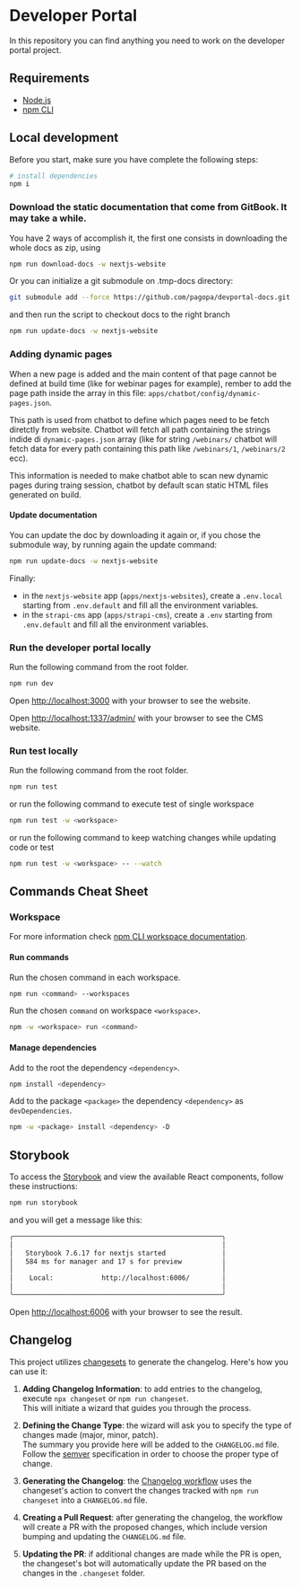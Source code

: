 # Developer Portal

In this repository you can find anything you need to work on the developer portal project.

## Requirements

- [Node.js](https://nodejs.org/docs/latest-v18.x/api/index.html)
- [npm CLI](https://docs.npmjs.com/cli/v9)

## Local development

Before you start, make sure you have complete the following steps:

``` bash
# install dependencies
npm i
```

### Download the static documentation that come from GitBook. It may take a while.

You have 2 ways of accomplish it, the first one consists in downloading the whole docs as zip, using 
```bash
npm run download-docs -w nextjs-website
```

Or you can initialize a git submodule on .tmp-docs directory:  
```bash
git submodule add --force https://github.com/pagopa/devportal-docs.git apps/nextjs-website/.tmp-docs
``` 
and then run the script to checkout docs to the right branch
```bash
npm run update-docs -w nextjs-website
``` 

### Adding dynamic pages

When a new page is added and the main content of that page cannot be defined at build time (like for webinar pages for example), rember to add the page path inside the array in this file: `apps/chatbot/config/dynamic-pages.json`. 

This path is used from chatbot to define which pages need to be fetch diretctly from website. Chatbot will fetch all path containing the strings indide di `dynamic-pages.json` array (like for string `/webinars/` chatbot will fetch data for every path containing this path like `/webinars/1`, `/webinars/2` ecc).

This information is needed to make chatbot able to scan new dynamic pages during traing session, chatbot by default scan static HTML files generated on build. 


#### Update documentation
You can update the doc by downloading it again or, if you chose the submodule way, by running again the update command:
```bash
npm run update-docs -w nextjs-website
```

Finally:
- in the `nextjs-website` app (`apps/nextjs-websites`), create a `.env.local` starting from `.env.default` and fill all the environment variables.
- in the `strapi-cms` app (`apps/strapi-cms`), create a `.env` starting from `.env.default` and fill all the environment variables.

### Run the developer portal locally

Run the following command from the root folder.

``` bash
npm run dev
```

Open [http://localhost:3000](http://localhost:3000) with your browser to see the website.

Open [http://localhost:1337/admin/](http://localhost:1337/admin/) with your browser to see the CMS website.

### Run test locally

Run the following command from the root folder.

``` bash
npm run test
```

or run the following command to execute test of single workspace

``` bash
npm run test -w <workspace>
```

or run the following command to keep watching changes while updating code or test

``` bash
npm run test -w <workspace> -- --watch
```

## Commands Cheat Sheet


### Workspace

For more information check [npm CLI workspace documentation](https://docs.npmjs.com/cli/v9/using-npm/workspaces).

#### Run commands

Run the chosen command in each workspace.

``` bash
npm run <command> --workspaces
```

Run the chosen `command` on workspace `<workspace>`.

``` bash
npm -w <workspace> run <command>
```

#### Manage dependencies
Add to the root the dependency `<dependency>`.

``` bash
npm install <dependency>
```

Add to the package `<package>` the dependency `<dependency>` as `devDependencies`.

``` bash
npm -w <package> install <dependency> -D
```

## Storybook
To access the [Storybook](https://storybook.js.org/) and view the available React components, follow these instructions:
```bash
npm run storybook
```
and you will get a message like this:
```bash
╭────────────────────────────────────────────────────╮
│                                                    │
│   Storybook 7.6.17 for nextjs started              │
│   584 ms for manager and 17 s for preview          │
│                                                    │
│    Local:            http://localhost:6006/        │
│                                                    │
╰────────────────────────────────────────────────────╯
```
Open [http://localhost:6006](http://localhost:6006) with your browser to see the result.


## Changelog
This project utilizes [changesets](https://github.com/changesets/changesets) to generate the changelog. Here's how you can use it:

1. **Adding Changelog Information**: to add entries to the changelog, execute `npx changeset` or `npm run changeset`.  
This will initiate a wizard that guides you through the process.

2. **Defining the Change Type**: the wizard will ask you to specify the type of changes made (major, minor, patch).  
The summary you provide here will be added to the `CHANGELOG.md` file. Follow the [semver](https://semver.org/#summary) specification in order to choose the proper type of change.

3. **Generating the Changelog**: the [Changelog workflow](.github/workflows/changelog.yaml) uses the changeset's action to convert the changes tracked with `npm run changeset` into a `CHANGELOG.md` file.

4. **Creating a Pull Request**: after generating the changelog, the workflow will create a PR with the proposed changes, which include version bumping and updating the `CHANGELOG.md` file.

5. **Updating the PR**: if additional changes are made while the PR is open, the changeset's bot will automatically update the PR based on the changes in the `.changeset` folder.
